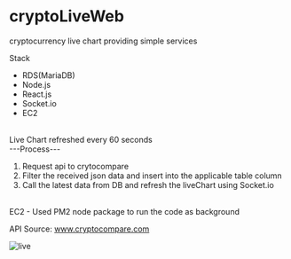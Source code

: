# cryptoLiveWeb
cryptocurrency live chart providing simple services<br>

Stack<br>
- RDS(MariaDB)<br>
- Node.js
- React.js
- Socket.io
- EC2
<br><br>

Live Chart refreshed every 60 seconds<br><n>
---Process---<n><n>
 1. Request api to crytocompare<n>
 2. Filter the received json data and insert into the applicable table column<n>
 3. Call the latest data from DB and refresh the liveChart using Socket.io<br><br>
 
 EC2 - Used PM2 node package to run the code as background<br>

API Source: www.cryptocompare.com<br>

![live](https://user-images.githubusercontent.com/39256000/63835200-edf28880-c9b1-11e9-89d0-9df5eca0ba37.png)
